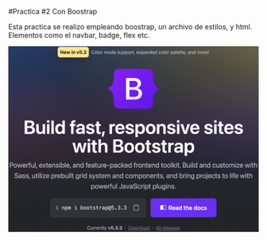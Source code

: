 #Practica #2 Con Boostrap

Esta practica se realizo empleando boostrap, un archivo de estilos, y html.
Elementos como el navbar, badge, flex etc.

![Boostrap](imagenes/Boostrap.png)